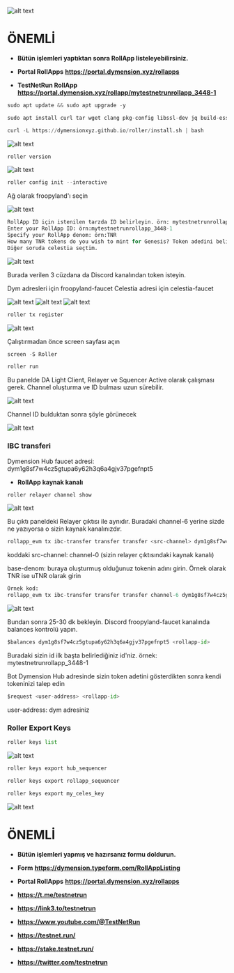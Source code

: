![alt text](https://i.hizliresim.com/9w1u7aw.png)

# ÖNEMLİ
- **Bütün işlemleri yaptıktan sonra RollApp listeleyebilirsiniz.**

- **Portal RollApps** **https://portal.dymension.xyz/rollapps**

- **TestNetRun RollApp** **https://portal.dymension.xyz/rollapp/mytestnetrunrollapp_3448-1**



```python
sudo apt update && sudo apt upgrade -y
```

```python
sudo apt install curl tar wget clang pkg-config libssl-dev jq build-essential bsdmainutils git make ncdu gcc git jq chrony liblz4-tool -y
```



```python
curl -L https://dymensionxyz.github.io/roller/install.sh | bash
```

![alt text](https://i.hizliresim.com/cu4uhb7.png)


```python
roller version
```

![alt text](https://i.hizliresim.com/ke5ezi9.png)



```python
roller config init --interactive
```
Ağ olarak froopyland'ı seçin

![alt text](https://i.hizliresim.com/9f9688f.png)

```python
RollApp ID için istenilen tarzda ID belirleyin. örn: mytestnetrunrollapp_3448-1
Enter your RollApp ID: örn:mytestnetrunrollapp_3448-1
Specify your RollApp denom: örn:TNR
How many TNR tokens do you wish to mint for Genesis? Token adedini belirleyin örn: 10000000000
Diğer soruda celestia seçtim.
```

![alt text](https://i.hizliresim.com/nl536xo.png)



Burada verilen 3 cüzdana da Discord kanalından token isteyin.

Dym adresleri için froopyland-faucet
Celestia adresi için celestia-faucet

![alt text](https://i.hizliresim.com/tauygsy.png)
![alt text](https://i.hizliresim.com/d6r186r.png)
![alt text](https://i.hizliresim.com/qhqmawp.png)


```python
roller tx register
```

![alt text](https://i.hizliresim.com/q0wmyxb.png)


Çalıştırmadan önce screen sayfası açın 

```python
screen -S Roller
```

```python
roller run
```



Bu panelde DA Light Client, Relayer ve Squencer Active olarak çalışması gerek. Channel oluşturma ve ID bulması uzun sürebilir. 

![alt text](https://i.hizliresim.com/iki0ca0.png)


Channel ID bulduktan sonra şöyle görünecek

![alt text](https://i.hizliresim.com/kotfjh3.png)

### IBC transferi

Dymension Hub faucet adresi: dym1g8sf7w4cz5gtupa6y62h3q6a4gjv37pgefnpt5

- **RollApp kaynak kanalı**

```python
roller relayer channel show
```
![alt text](https://i.hizliresim.com/rv1nvhg.png)

Bu çıktı paneldeki Relayer çıktısı ile aynıdır.
Buradaki channel-6 yerine sizde ne yazıyorsa o sizin kaynak kanalınızdır.

```python
rollapp_evm tx ibc-transfer transfer transfer <src-channel> dym1g8sf7w4cz5gtupa6y62h3q6a4gjv37pgefnpt5 5000000000000000000000000<base-denom> --from rollapp_sequencer --keyring-backend test --home ~/.roller/rollapp --broadcast-mode block
```

koddaki src-channel: channel-0 (sizin relayer çıktısındaki kaynak kanalı)

base-denom: buraya oluşturmuş olduğunuz tokenin adını girin. Örnek olarak TNR ise uTNR olarak girin

```python
Örnek kod:
rollapp_evm tx ibc-transfer transfer transfer channel-6 dym1g8sf7w4cz5gtupa6y62h3q6a4gjv37pgefnpt5 5000000000000000000000000uTNR --from rollapp_sequencer --keyring-backend test --home ~/.roller/rollapp --broadcast-mode block
```


![alt text](https://i.hizliresim.com/aa645uf.png)


Bundan sonra 25-30 dk bekleyin. Discord froopyland-faucet kanalında balances kontrolü yapın.

```python
$balances dym1g8sf7w4cz5gtupa6y62h3q6a4gjv37pgefnpt5 <rollapp-id>
```

Buradaki <rollapp-id> sizin id ilk başta belirlediğiniz id'niz. örnek: mytestnetrunrollapp_3448-1

Bot Dymension Hub adresinde sizin token adetini gösterdikten sonra kendi tokeninizi talep edin

```python
$request <user-address> <rollapp-id>
```

user-address: dym adresiniz

### Roller Export Keys

```python
roller keys list
```

![alt text](https://i.hizliresim.com/oojdfml.png)


```python
roller keys export hub_sequencer
```

```python
roller keys export rollapp_sequencer
```

```python
roller keys export my_celes_key
```

![alt text](https://i.hizliresim.com/ttpvzlb.png)

# ÖNEMLİ
- **Bütün işlemleri yapmış ve hazırsanız formu doldurun.**

- **Form** **https://dymension.typeform.com/RollAppListing**

- **Portal RollApps** **https://portal.dymension.xyz/rollapps**


- **https://t.me/testnetrun**

- **https://link3.to/testnetrun**

- **https://www.youtube.com/@TestNetRun**

- **https://testnet.run/**

- **https://stake.testnet.run/**

- **https://twitter.com/testnetrun**
